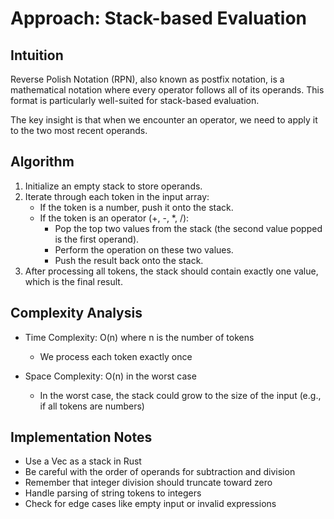 # Approach: Stack-based Evaluation

## Intuition
Reverse Polish Notation (RPN), also known as postfix notation, is a mathematical notation where every operator follows all of its operands. This format is particularly well-suited for stack-based evaluation.

The key insight is that when we encounter an operator, we need to apply it to the two most recent operands.

## Algorithm
1. Initialize an empty stack to store operands.
2. Iterate through each token in the input array:
   - If the token is a number, push it onto the stack.
   - If the token is an operator (+, -, *, /):
     - Pop the top two values from the stack (the second value popped is the first operand).
     - Perform the operation on these two values.
     - Push the result back onto the stack.
3. After processing all tokens, the stack should contain exactly one value, which is the final result.

## Complexity Analysis
- Time Complexity: O(n) where n is the number of tokens
  - We process each token exactly once
  
- Space Complexity: O(n) in the worst case
  - In the worst case, the stack could grow to the size of the input (e.g., if all tokens are numbers)

## Implementation Notes
- Use a Vec as a stack in Rust
- Be careful with the order of operands for subtraction and division
- Remember that integer division should truncate toward zero
- Handle parsing of string tokens to integers
- Check for edge cases like empty input or invalid expressions
